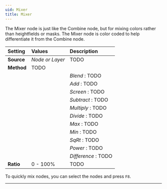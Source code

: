 ```yaml
---
uid: Mixer
title: Mixer
---
```


The Mixer node is just like the Combine node, but for mixing colors rather than heightfields or masks. The Mixer node is color coded to help differentiate it from the Combine node.

| Setting    | Values          | Description         |
| :--------- | :-------------- | :------------------ |
| **Source** | *Node or Layer* | TODO                |
| **Method** | TODO            |
|            |                 | *Blend*  : TODO     |
|            |                 | *Add*  : TODO       |
|            |                 | *Screen*  : TODO    |
|            |                 | *Subtract* : TODO   |
|            |                 | *Multiply* : TODO   |
|            |                 | *Divide* : TODO     |
|            |                 | *Max*  : TODO       |
|            |                 | *Min* : TODO        |
|            |                 | *SqRt* : TODO       |
|            |                 | *Power* : TODO      |
|            |                 | *Difference* : TODO |
| **Ratio**  | 0 - 100%        | TODO                |



To quickly mix nodes, you can select the nodes and press `F8`.

***

<!--examples-->